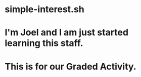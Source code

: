 # simple-interest.sh
# I'm Joel and I am just started learning this staff.
# This is for our Graded Activity.
